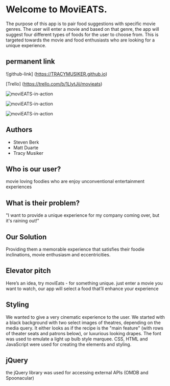 # Welcome to MoviEATS.

The purpose of this app is to pair food suggestions with specific movie genres. The user will enter a movie and based on that genre, the app will suggest four different types of foods for the user to choose from. This is targeted towards the movie and food enthusiasts who are looking for a unique experience. 

## permanent link
![github-link] (https://TRACYMUSIKER.github.io)

[Trello]
(https://trello.com/b/1LlytJij/movieats)

![moviEATS-in-action](https://github.com/TRACYMUSIKER/TRACYMUSIKER.github.io/moviEATS-phone.png)

![moviEATS-in-action](https://github.com/TRACYMUSIKER/TRACYMUSIKER.github.io/moviEATS-ipad.png)

![moviEATS-in-action](https://github.com/TRACYMUSIKER/TRACYMUSIKER.github.io/moviEATS-laptop.png)


## Authors
* Steven Berk
* Matt Duarte
* Tracy Musiker

## Who is our user?
movie loving foodies who are enjoy unconventional entertainment experiences

## What is their problem?
"I want to provide a unique experience for my company coming over, but it's raining out!"

## Our Solution
Providing them a memorable experience that satisfies their foodie inclinations, movie enthusiasm and eccentricities.

## Elevator pitch 
Here’s an idea, try moviEats - for something unique. just enter a movie you want to watch, our app will select a food that’ll enhance your experience

## Styling
We wanted to give a very cinematic experience to the user. We started with a black background with two select images of theatres, depending on the media query. It either looks as if the recipe is the "main feature" (with rows of theater seats and patrons below), or luxurious looking drapes. The font was used to emulate a light up bulb style marquee. CSS, HTML and JavaScript were used for creating the elements and styling.

## jQuery
the jQuery library was used for accessing external APIs (OMDB and Spoonacular)


